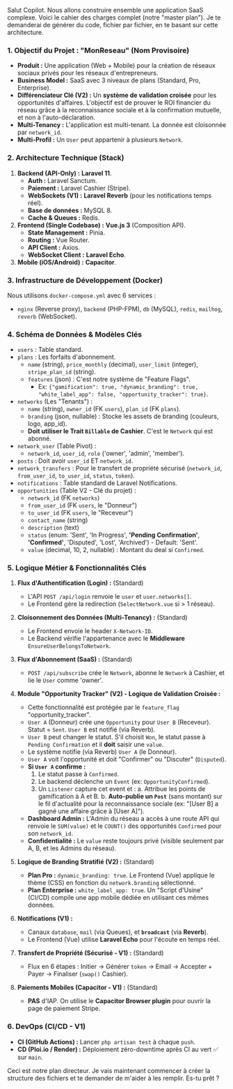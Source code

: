 Salut Copilot. Nous allons construire ensemble une application SaaS complexe. Voici le cahier des charges complet (notre "master plan"). Je te demanderai de générer du code, fichier par fichier, en te basant sur cette architecture.

### 1. Objectif du Projet : "MonReseau" (Nom Provisoire)

-   **Produit :** Une application (Web + Mobile) pour la création de réseaux sociaux privés pour les réseaux d'entrepreneurs.
-   **Business Model :** SaaS avec 3 niveaux de plans (Standard, Pro, Enterprise).
-   **Différenciateur Clé (V2) :** Un **système de validation croisée** pour les opportunités d'affaires. L'objectif est de prouver le ROI financier du réseau grâce à la reconnaissance sociale et à la confirmation mutuelle, et non à l'auto-déclaration.
-   **Multi-Tenancy :** L'application est multi-tenant. La donnée est cloisonnée par `network_id`.
-   **Multi-Profil :** Un `User` peut appartenir à plusieurs `Network`.

### 2. Architecture Technique (Stack)

1.  **Backend (API-Only) :** **Laravel 11**.
    -   **Auth :** Laravel Sanctum.
    -   **Paiement :** Laravel Cashier (Stripe).
    -   **WebSockets (V1) :** **Laravel Reverb** (pour les notifications temps réel).
    -   **Base de données :** MySQL 8.
    -   **Cache & Queues :** Redis.
2.  **Frontend (Single Codebase) :** **Vue.js 3** (Composition API).
    -   **State Management :** Pinia.
    -   **Routing :** Vue Router.
    -   **API Client :** Axios.
    -   **WebSocket Client :** **Laravel Echo**.
3.  **Mobile (iOS/Android) :** **Capacitor**.

### 3. Infrastructure de Développement (Docker)

Nous utilisons `docker-compose.yml` avec 6 services :
-   `nginx` (Reverse proxy), `backend` (PHP-FPM), `db` (MySQL), `redis`, `mailhog`, `reverb` (WebSocket).

### 4. Schéma de Données & Modèles Clés

-   `users` : Table standard.
-   `plans` : Les forfaits d'abonnement.
    -   `name` (string), `price_monthly` (decimal), `user_limit` (integer), `stripe_plan_id` (string).
    -   `features` (json) : C'est notre système de "Feature Flags".
        -   Ex: `{"gamification": true, "dynamic_branding": true, "white_label_app": false, "opportunity_tracker": true}`.
-   `networks` (Les "Tenants") :
    -   `name` (string), `owner_id` (FK `users`), `plan_id` (FK `plans`).
    -   `branding` (json, nullable) : Stocke les assets de branding (couleurs, logo, app_id).
    -   **Doit utiliser le Trait `Billable` de Cashier**. C'est le `Network` qui est abonné.
-   `network_user` (Table Pivot) :
    -   `network_id`, `user_id`, `role` ('owner', 'admin', 'member').
-   `posts` : Doit avoir `user_id` ET `network_id`.
-   `network_transfers` : Pour le transfert de propriété sécurisé (`network_id`, `from_user_id`, `to_user_id`, `status`, `token`).
-   `notifications` : Table standard de Laravel Notifications.
-   `opportunities` (Table V2 - Clé du projet) :
    -   `network_id` (FK `networks`)
    -   `from_user_id` (FK `users`, le "Donneur")
    -   `to_user_id` (FK `users`, le "Receveur")
    -   `contact_name` (string)
    -   `description` (text)
    -   `status` (enum: 'Sent', 'In Progress', **'Pending Confirmation'**, **'Confirmed'**, 'Disputed', 'Lost', 'Archived') - Default: 'Sent'.
    -   `value` (decimal, 10, 2, nullable) : Montant du deal si `Confirmed`.

### 5. Logique Métier & Fonctionnalités Clés

1.  **Flux d'Authentification (Login) :** (Standard)
    -   L'API `POST /api/login` renvoie le `user` et `user.networks[]`.
    -   Le Frontend gère la redirection (`SelectNetwork.vue` si > 1 réseau).

2.  **Cloisonnement des Données (Multi-Tenancy) :** (Standard)
    -   Le Frontend envoie le header `X-Network-ID`.
    -   Le Backend vérifie l'appartenance avec le **Middleware** `EnsureUserBelongsToNetwork`.

3.  **Flux d'Abonnement (SaaS) :** (Standard)
    -   `POST /api/subscribe` crée le `Network`, abonne le `Network` à Cashier, et lie le `User` comme 'owner'.

4.  **Module "Opportunity Tracker" (V2) - Logique de Validation Croisée :**
    -   Cette fonctionnalité est protégée par le `feature_flag` "opportunity_tracker".
    -   `User A` (Donneur) crée une `Opportunity` pour `User B` (Receveur). Statut = `Sent`. `User B` est notifié (via Reverb).
    -   `User B` peut changer le statut. S'il choisit `Won`, le statut passe à `Pending Confirmation` et il **doit** saisir une `value`.
    -   Le système notifie (via Reverb) `User A` (le Donneur).
    -   `User A` voit l'opportunité et doit "Confirmer" ou "Discuter" (`Disputed`).
    -   **Si `User A` confirme :**
        1.  Le statut passe à `Confirmed`.
        2.  Le backend déclenche un `Event` (ex: `OpportunityConfirmed`).
        3.  Un `Listener` capture cet event et :
            a. Attribue les points de gamification à A et B.
            b. **Auto-publie un `Post`** (sans montant) sur le fil d'actualité pour la reconnaissance sociale (ex: "[User B] a gagné une affaire grâce à [User A]").
    -   **Dashboard Admin :** L'Admin du réseau a accès à une route API qui renvoie le `SUM(value)` et le `COUNT()` des opportunités `Confirmed` pour son `network_id`.
    -   **Confidentialité :** Le `value` reste toujours privé (visible seulement par A, B, et les Admins du réseau).

5.  **Logique de Branding Stratifié (V2) :** (Standard)
    -   **Plan Pro :** `dynamic_branding: true`. Le Frontend (Vue) applique le thème (CSS) en fonction du `network.branding` sélectionné.
    -   **Plan Enterprise :** `white_label_app: true`. Un "Script d'Usine" (CI/CD) compile une app mobile dédiée en utilisant ces mêmes données.

6.  **Notifications (V1) :**
    -   Canaux `database`, `mail` (via Queues), et **`broadcast`** (via **Reverb**).
    -   Le Frontend (Vue) utilise **Laravel Echo** pour l'écoute en temps réel.

7.  **Transfert de Propriété (Sécurisé - V1) :** (Standard)
    -   Flux en 6 étapes : Initier -> Générer `token` -> Email -> Accepter + Payer -> Finaliser (`swap()` Cashier).

8.  **Paiements Mobiles (Capacitor - V1) :** (Standard)
    -   **PAS** d'IAP. On utilise le **Capacitor Browser plugin** pour ouvrir la page de paiement Stripe.

### 6. DevOps (CI/CD - V1)

-   **CI (GitHub Actions) :** Lancer `php artisan test` à chaque `push`.
-   **CD (Ploi.io / Render) :** Déploiement zéro-downtime après CI au vert ✅ sur `main`.

Ceci est notre plan directeur. Je vais maintenant commencer à créer la structure des fichiers et te demander de m'aider à les remplir. Es-tu prêt ?
